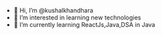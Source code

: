 - 👋 Hi, I’m @kushalkhandhara
- 👀 I’m interested in learning new technologies
- 🌱 I’m currently learning ReactJs,Java,DSA in Java

<!---
kushalkhandhara/kushalkhandhara is a ✨ special ✨ repository because its `README.md` (this file) appears on your GitHub profile.
You can click the Preview link to take a look at your changes.
--->
